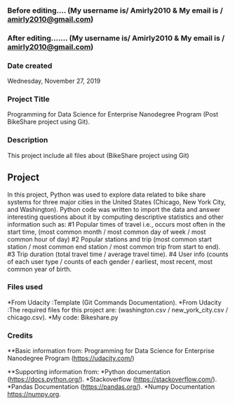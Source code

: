 ### Before editing.... (My username is/ Amirly2010 & My email is / amirly2010@gmail.com)
### After editing....... (My username is/ Amirly2010 & My email is / amirly2010@gmail.com)
### Date created
Wednesday, November 27, 2019

### Project Title
Programming for Data Science for Enterprise Nanodegree Program (Post BikeShare project using Git).

### Description
This project include all files about (BikeShare project using Git)

## Project 
In this project, Python was used to explore data related to bike share systems for three major cities in the United States
(Chicago, New York City, and Washington).
Python code was written to import the data and answer interesting questions about it by computing descriptive statistics and other information such as:
#1 Popular times of travel  i.e., occurs most often in the start time, (most common month / most common day of week / most common hour of day)
#2 Popular stations and trip (most common start station / most common end station / most common trip from start to end).
#3 Trip duration (total travel time / average travel time).
#4 User info (counts of each user type / counts of each gender / earliest, most recent, most common year of birth.

### Files used
*From Udacity :Template (Git Commands Documentation).
*From Udacity :The required files for this project are: (washington.csv / new_york_city.csv / chicago.csv).
*My code: Bikeshare.py

### Credits
**Basic information from: Programming for Data Science for Enterprise Nanodegree Program 
(https://udacity.com/)

**Supporting information from:
*Python documentation (https://docs.python.org/).
*Stackoverflow (https://stackoverflow.com/).
*Pandas Documentation (https://pandas.org/).
*Numpy Documentation https://numpy.org.

